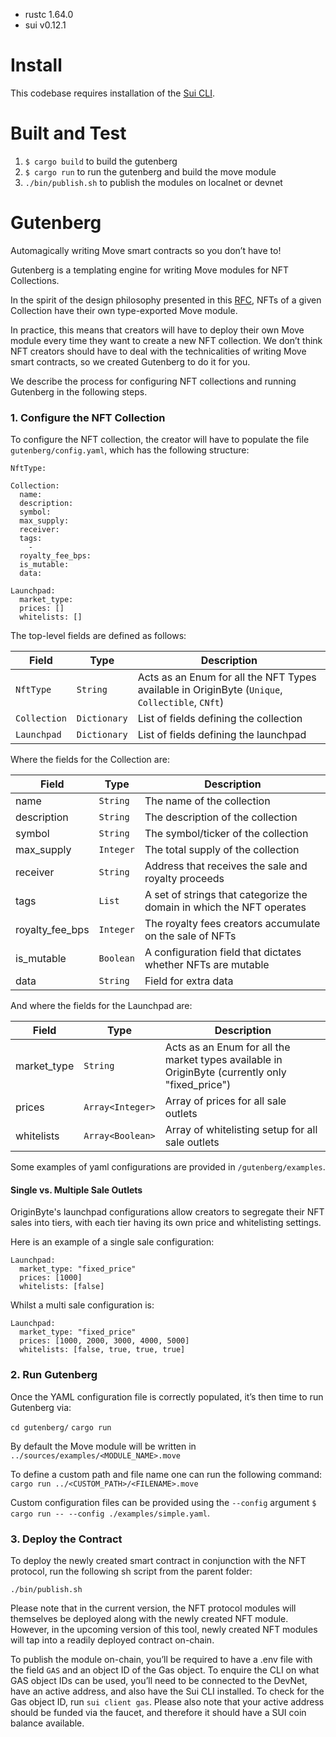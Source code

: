 - rustc 1.64.0
- sui v0.12.1

# Install

This codebase requires installation of the [Sui CLI](https://docs.sui.io/build/install).

# Built and Test

1. `$ cargo build` to build the gutenberg
2. `$ cargo run` to run the gutenberg and build the move module
3. `./bin/publish.sh` to publish the modules on localnet or devnet

# Gutenberg

Automagically writing Move smart contracts so you don’t have to!

Gutenberg is a templating engine for writing Move modules for NFT Collections.

In the spirit of the design philosophy presented in this [RFC](https://github.com/MystenLabs/sui/blob/a49613a52d1556386464be7d138c379773f35499/sui_programmability/examples/nft_standard/README.md), NFTs of a given Collection have their own type-exported Move module.

In practice, this means that creators will have to deploy their own Move module every time they want to create a new NFT collection. We don’t think NFT creators should have to deal with the technicalities of writing Move smart contracts, so we created Gutenberg to do it for you.

We describe the process for configuring NFT collections and running Gutenberg in the following steps.


### 1. Configure the NFT Collection

To configure the NFT collection, the creator will have to populate the file `gutenberg/config.yaml`, which has the following structure:

```
NftType:

Collection:
  name:
  description:
  symbol:
  max_supply:
  receiver:
  tags:
    -
  royalty_fee_bps:
  is_mutable:
  data:

Launchpad:
  market_type:
  prices: []
  whitelists: []
```

The top-level fields are defined as follows:

| Field            | Type          | Description |
| ---------------- | ------------- | ---------------- |
| `NftType`        | `String`      | Acts as an Enum for all the NFT Types available in OriginByte (`Unique`, `Collectible`, `CNft`) |
| `Collection`     | `Dictionary`  | List of fields defining the collection |
| `Launchpad`      | `Dictionary`  | List of fields defining the launchpad |

Where the fields for the Collection are:

| Field            | Type      | Description |
| ---------------- | --------- | ---------------- |
| name            | `String`   | The name of the collection |
| description     | `String`   | The description of the collection |
| symbol          | `String`   | The symbol/ticker of the collection |
| max_supply      | `Integer`  | The total supply of the collection |
| receiver        | `String`   | Address that receives the sale and royalty proceeds |
| tags            | `List`     | A set of strings that categorize the domain in which the NFT operates |
| royalty_fee_bps | `Integer`  | The royalty fees creators accumulate on the sale of NFTs |
| is_mutable      | `Boolean`  | A configuration field that dictates whether NFTs are mutable |
| data            | `String`   | Field for extra data |

And where the fields for the Launchpad are:

| Field            | Type      | Description |
| ---------------- | --------- | ---------------- |
| market_type      | `String`           | Acts as an Enum for all the market types available in OriginByte (currently only "fixed_price") |
| prices           | `Array<Integer>`   | Array of prices for all sale outlets |
| whitelists       | `Array<Boolean>`   | Array of whitelisting setup for all sale outlets |


Some examples of yaml configurations are provided in `/gutenberg/examples`.

#### Single vs. Multiple Sale Outlets

OriginByte's launchpad configurations allow creators to segregate their NFT sales into tiers, with each tier having its own price and whitelisting settings.

Here is an example of a single sale configuration:

```
Launchpad:
  market_type: "fixed_price"
  prices: [1000]
  whitelists: [false]
```

Whilst a multi sale configuration is:

```
Launchpad:
  market_type: "fixed_price"
  prices: [1000, 2000, 3000, 4000, 5000]
  whitelists: [false, true, true, true]
```

### 2. Run Gutenberg

Once the YAML configuration file is correctly populated, it’s then time to run Gutenberg via:

`cd gutenberg/`
`cargo run`

By default the Move module will be written in `../sources/examples/<MODULE_NAME>.move`

To define a custom path and file name one can run the following command:
`cargo run ../<CUSTOM_PATH>/<FILENAME>.move`

Custom configuration files can be provided using the `--config` argument `$ cargo run -- --config ./examples/simple.yaml`.

### 3. Deploy the Contract

To deploy the newly created smart contract in conjunction with the NFT protocol, run the following sh script from the parent folder:

`./bin/publish.sh`

Please note that in the current version, the NFT protocol modules will themselves be deployed along with the newly created NFT module. However, in the upcoming version of this tool, newly created NFT modules will tap into a readily deployed contract on-chain.

To publish the module on-chain, you’ll be required to have a .env file with the field `GAS` and an object ID of the Gas object. To enquire the CLI on what GAS object IDs can be used, you’ll need to be connected to the DevNet, have an active address, and also have the Sui CLI installed. To check for the Gas object ID, run `sui client gas`. Please also note that your active address should be funded via the faucet, and therefore it should have a SUI coin balance available.
